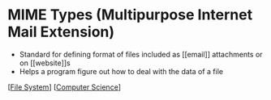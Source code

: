 # MIME Types (Multipurpose Internet Mail Extension)

- Standard for defining format of files included as [[email]] attachments or on [[website]]s
- Helps a program figure out how to deal with the data of a file

[[File System]] [[Computer Science]]

[//begin]: # "Autogenerated link references for markdown compatibility"
[File System]: file-system "File System"
[Computer Science]: computer-science "Computer Science"
[//end]: # "Autogenerated link references"